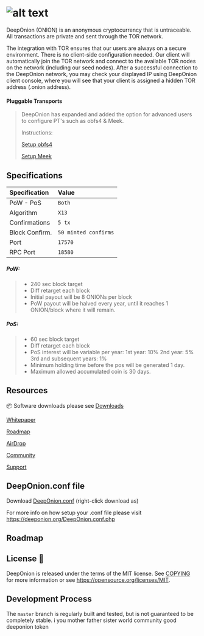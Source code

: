 ![alt text](https://image.ibb.co/mfR4R6/DO.png "DeepOnion")
=====================================

DeepOnion (ONION) is an anonymous cryptocurrency that is untraceable. All transactions are private and sent through the TOR network.

The integration with TOR ensures that our users are always on a secure environment. There is no client-side configuration needed. Our client will automatically join the TOR network and connect to the available TOR nodes on the network (including our seed nodes). After a successful connection to the DeepOnion network, you may check your displayed IP using DeepOnion client console, where you will see that your client is assigned a hidden TOR address (.onion address).

#### Pluggable Transports

>DeepOnion has expanded and added the option for advanced users to configure PT's such as obfs4 & Meek. 
>
>Instructions:
>
>[Setup obfs4]( https://github.com/deeponion/deeponion/blob/master/doc/setup-obfs4.md)
>
>[Setup Meek]( https://github.com/deeponion/deeponion/blob/master/doc/setup-meek.md)


## Specifications

| Specification | Value |
|:-----------|:-----------|
| PoW - PoS | `Both` |
| Algorithm | `X13` |
| Confirmations | `5 tx` |
| Block Confirm. | `50 minted confirms` |
| Port | `17570` |
| RPC Port | `18580` |


##### PoW:

> - 240 sec block target
> - Diff retarget each block
> - Initial payout will be 8 ONIONs per block
> - PoW payout will be halved every year, until it reaches 1 ONION/block where it will remain.

##### PoS:

> - 60 sec block target
> - Diff retarget each block
> - PoS interest will be variable per year:
> 	1st year: 10%
> 	2nd year: 5%
> 	3rd and subsequent years: 1%
> - Minimum holding time before the pos will be generated 1 day.
> - Maximum allowed accumulated coin is 30 days.


## Resources

:package: Software downloads please see [Downloads](https://deeponion.org/#downloads)

[Whitepaper]( https://deeponion.org/White-Paper.pdf) 

[Roadmap]( https://deeponion.org/#roadmap)

[AirDrop]( https://deeponion.org/airdrop.html)

[Community]( https://deeponion.org/community/)

[Support]( https://deeponion.help)


## DeepOnion.conf file

Download [DeepOnion.conf](https://deeponion.org/DeepOnion.conf.php?action=download) (right-click download as)

For more info on how setup your .conf file please visit https://deeponion.org/DeepOnion.conf.php

## Roadmap 




License :bookmark_tabs:
-------

DeepOnion is released under the terms of the MIT license. See [COPYING](COPYING) for more
information or see https://opensource.org/licenses/MIT.



Development Process
-------------------

The `master` branch is regularly built and tested, but is not guaranteed to be completely stable. 
i you
mother
father
sister
world
community
good
deeponion
token


